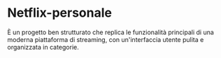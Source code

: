 # Netflix-personale
È un progetto ben strutturato che replica le funzionalità principali di una moderna piattaforma di streaming, con un'interfaccia utente pulita e organizzata in categorie.
